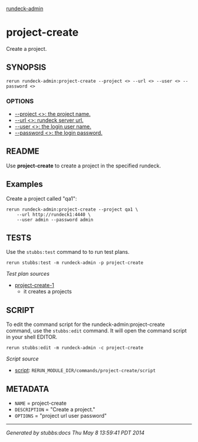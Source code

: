 [rundeck-admin](../../index.html)
# project-create 

Create a project.

## SYNOPSIS

    rerun rundeck-admin:project-create --project <> --url <> --user <> --password <>

### OPTIONS

* [    --project <>: the project name.](../../options/project/index.html)
* [    --url <>: rundeck server url.](../../options/url/index.html)
* [    --user <>: the login user name.](../../options/user/index.html)
* [    --password <>: the login password.](../../options/password/index.html)

## README

Use **project-create** to create a project in the specified rundeck.

Examples
--------

Create a project called "qa1":

    rerun rundeck-admin:project-create --project qa1 \
        --url http://rundeck1:4440 \
        --user admin --password admin

## TESTS

Use the `stubbs:test` command to to run test plans.

    rerun stubbs:test -m rundeck-admin -p project-create

*Test plan sources*

* [project-create-1](../../tests/project-create-1.html)
  * it creates a projects

## SCRIPT

To edit the command script for the rundeck-admin:project-create command, 
use the `stubbs:edit`
command. It will open the command script in your shell EDITOR.

    rerun stubbs:edit -m rundeck-admin -c project-create

*Script source*

* [script](script.html): `RERUN_MODULE_DIR/commands/project-create/script`

## METADATA

* `NAME` = project-create
* `DESCRIPTION` = "Create a project."
* `OPTIONS` = "project url user password"

----

*Generated by stubbs:docs Thu May  8 13:59:41 PDT 2014*

